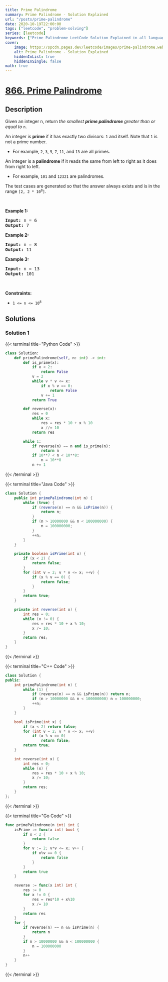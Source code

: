 ```yaml
---
title: Prime Palindrome
summary: Prime Palindrome - Solution Explained
url: "/posts/prime-palindrome"
date: 2020-10-19T22:00:00
tags: ["leetcode", "problem-solving"]
series: [leetcode]
keywords: ["Prime Palindrome LeetCode Solution Explained in all languages", "866", "leetcode question 866", "Prime Palindrome", "LeetCode", "leetcode solution in Python3 C++ Java Go PHP Ruby Swift TypeScript Rust C# JavaScript C", "GeeksforGeeks", "InterviewBit", "Coding Ninjas", "HackerRank", "HackerEarth", "CodeChef", "TopCoder", "AlgoExpert", "freeCodeCamp", "Codeforces", "GitHub", "AtCoder", "Samir Paul"]
cover:
    image: https://spcdn.pages.dev/leetcode/images/prime-palindrome.webp
    alt: Prime Palindrome - Solution Explained
    hiddenInList: true
    hiddenInSingle: false
math: true
---
```



# [866. Prime Palindrome](https://leetcode.com/problems/prime-palindrome)


## Description

<p>Given an integer n, return <em>the smallest <strong>prime palindrome</strong> greater than or equal to </em><code>n</code>.</p>

<p>An integer is <strong>prime</strong> if it has exactly two divisors: <code>1</code> and itself. Note that <code>1</code> is not a prime number.</p>

<ul>
	<li>For example, <code>2</code>, <code>3</code>, <code>5</code>, <code>7</code>, <code>11</code>, and <code>13</code> are all primes.</li>
</ul>

<p>An integer is a <strong>palindrome</strong> if it reads the same from left to right as it does from right to left.</p>

<ul>
	<li>For example, <code>101</code> and <code>12321</code> are palindromes.</li>
</ul>

<p>The test cases are generated so that the answer always exists and is in the range <code>[2, 2 * 10<sup>8</sup>]</code>.</p>

<p>&nbsp;</p>
<p><strong class="example">Example 1:</strong></p>
<pre><strong>Input:</strong> n = 6
<strong>Output:</strong> 7
</pre><p><strong class="example">Example 2:</strong></p>
<pre><strong>Input:</strong> n = 8
<strong>Output:</strong> 11
</pre><p><strong class="example">Example 3:</strong></p>
<pre><strong>Input:</strong> n = 13
<strong>Output:</strong> 101
</pre>
<p>&nbsp;</p>
<p><strong>Constraints:</strong></p>

<ul>
	<li><code>1 &lt;= n &lt;= 10<sup>8</sup></code></li>
</ul>

## Solutions

### Solution 1

<!-- tabs:start -->

{{< terminal title="Python Code" >}}
```python
class Solution:
    def primePalindrome(self, n: int) -> int:
        def is_prime(x):
            if x < 2:
                return False
            v = 2
            while v * v <= x:
                if x % v == 0:
                    return False
                v += 1
            return True

        def reverse(x):
            res = 0
            while x:
                res = res * 10 + x % 10
                x //= 10
            return res

        while 1:
            if reverse(n) == n and is_prime(n):
                return n
            if 10**7 < n < 10**8:
                n = 10**8
            n += 1
```
{{< /terminal >}}

{{< terminal title="Java Code" >}}
```java
class Solution {
    public int primePalindrome(int n) {
        while (true) {
            if (reverse(n) == n && isPrime(n)) {
                return n;
            }
            if (n > 10000000 && n < 100000000) {
                n = 100000000;
            }
            ++n;
        }
    }

    private boolean isPrime(int x) {
        if (x < 2) {
            return false;
        }
        for (int v = 2; v * v <= x; ++v) {
            if (x % v == 0) {
                return false;
            }
        }
        return true;
    }

    private int reverse(int x) {
        int res = 0;
        while (x != 0) {
            res = res * 10 + x % 10;
            x /= 10;
        }
        return res;
    }
}
```
{{< /terminal >}}

{{< terminal title="C++ Code" >}}
```cpp
class Solution {
public:
    int primePalindrome(int n) {
        while (1) {
            if (reverse(n) == n && isPrime(n)) return n;
            if (n > 10000000 && n < 100000000) n = 100000000;
            ++n;
        }
    }

    bool isPrime(int x) {
        if (x < 2) return false;
        for (int v = 2; v * v <= x; ++v)
            if (x % v == 0)
                return false;
        return true;
    }

    int reverse(int x) {
        int res = 0;
        while (x) {
            res = res * 10 + x % 10;
            x /= 10;
        }
        return res;
    }
};
```
{{< /terminal >}}

{{< terminal title="Go Code" >}}
```go
func primePalindrome(n int) int {
	isPrime := func(x int) bool {
		if x < 2 {
			return false
		}
		for v := 2; v*v <= x; v++ {
			if x%v == 0 {
				return false
			}
		}
		return true
	}

	reverse := func(x int) int {
		res := 0
		for x != 0 {
			res = res*10 + x%10
			x /= 10
		}
		return res
	}
	for {
		if reverse(n) == n && isPrime(n) {
			return n
		}
		if n > 10000000 && n < 100000000 {
			n = 100000000
		}
		n++
	}
}
```
{{< /terminal >}}

<!-- tabs:end -->

<!-- end -->
